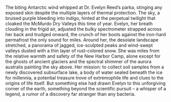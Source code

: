 The biting Antarctic wind whipped at Dr. Evelyn Reed’s parka, stinging any exposed skin despite the multiple layers of thermal protection.  The sky, a bruised purple bleeding into indigo, hinted at the perpetual twilight that cloaked the McMurdo Dry Valleys this time of year.  Evelyn, her breath clouding in the frigid air, adjusted the bulky spectrometer strapped across her back and trudged onward, the crunch of her boots against the iron-hard permafrost the only sound for miles.  Around her, the desolate landscape stretched, a panorama of jagged, ice-sculpted peaks and wind-swept valleys dusted with a thin layer of rust-colored snow.  She was miles from the relative warmth and safety of the New Harbor Camp, alone except for the ghosts of ancient glaciers and the spectral shimmer of the aurora australis painting the sky above.  Her mission: to collect soil samples from a newly discovered subsurface lake, a body of water sealed beneath the ice for millennia, a potential treasure trove of extremophile life and clues to the origins of life itself.  But something else had drawn Evelyn to this unforgiving corner of the earth, something beyond the scientific pursuit – a whisper of a legend, a rumor of a discovery far stranger than any bacteria.
